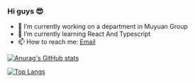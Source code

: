 ### Hi guys 😎

- 🔭 I’m currently working on a department in Muyuan Group
- 🌱 I’m currently learning React And Typescript 
- 📫 How to reach me: [Email](827421256@qq.com)

[![Anurag's GitHub stats](https://github-readme-stats.vercel.app/api?username=Brain777777&show_icons=true&theme=radical)](https://github.com/anuraghazra/github-readme-stats)

[![Top Langs](https://github-readme-stats.vercel.app/api/top-langs/?username=Brain777777&theme=radical)](https://github.com/anuraghazra/github-readme-stats)

